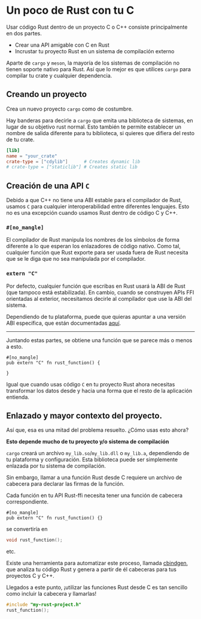 # Un poco de Rust con tu C

Usar código Rust dentro de un proyecto C o C++ consiste principalmente en dos partes.

- Crear una API amigable con C en Rust
- Incrustar tu proyecto Rust en un sistema de compilación externo

Aparte de `cargo` y `meson`, la mayoría de los sistemas de compilación no tienen soporte nativo para Rust. Así que lo mejor es que utilices `cargo` para compilar tu crate y cualquier dependencia.

## Creando un proyecto

Crea un nuevo proyecto `cargo` como de costumbre.

Hay banderas para decirle a `cargo` que emita una biblioteca de sistemas, en lugar de su objetivo rust normal. Esto también te permite establecer un nombre de salida diferente para tu biblioteca, si quieres que difiera del resto de tu crate.

```toml
[lib]
name = "your_crate"
crate-type = ["cdylib"]      # Creates dynamic lib
# crate-type = ["staticlib"] # Creates static lib
```

## Creación de una API `C`

Debido a que C++ no tiene una ABI estable para el compilador de Rust, usamos `C` para cualquier interoperabilidad entre diferentes lenguajes. Esto no es una excepción cuando usamos Rust dentro de código C y C++.

### `#[no_mangle]`

El compilador de Rust manipula los nombres de los símbolos de forma diferente a lo que esperan los enlazadores de código nativo. Como tal, cualquier función que Rust exporte para ser usada fuera de Rust necesita que se le diga que no sea manipulada por el compilador.

### `extern "C"`

Por defecto, cualquier función que escribas en Rust usará la ABI de Rust (que tampoco está estabilizada). En cambio, cuando se construyen APIs FFI orientadas al exterior, necesitamos decirle al compilador que use la ABI del sistema.

Dependiendo de tu plataforma, puede que quieras apuntar a una versión ABI específica, que están documentadas [aquí](https://doc.rust-lang.org/reference/items/external-blocks.html).

---

Juntando estas partes, se obtiene una función que se parece más o menos a esto.

```rust,ignore
#[no_mangle]
pub extern "C" fn rust_function() {

}
```

Igual que cuando usas código `C` en tu proyecto Rust ahora necesitas transformar los datos desde y hacia una forma que el resto de la aplicación entienda.

## Enlazado y mayor contexto del proyecto.

Así que, esa es una mitad del problema resuelto. ¿Cómo usas esto ahora?

**Esto depende mucho de tu proyecto y/o sistema de compilación**

`cargo` creará un archivo `my_lib.so`/`my_lib.dll` o `my_lib.a`, dependiendo de tu plataforma y configuración. Esta biblioteca puede ser simplemente enlazada por tu sistema de compilación.

Sin embargo, llamar a una función Rust desde C requiere un archivo de cabecera para declarar las firmas de la función.

Cada función en tu API Rust-ffi necesita tener una función de cabecera correspondiente.

```rust,ignore
#[no_mangle]
pub extern "C" fn rust_function() {}
```

se convertiría en

```C
void rust_function();
```

etc.

Existe una herramienta para automatizar este proceso, llamada [cbindgen], que analiza tu código Rust y genera a partir de él cabeceras para tus proyectos C y C++.

[cbindgen]: https://github.com/eqrion/cbindgen

Llegados a este punto, ¡utilizar las funciones Rust desde C es tan sencillo como incluir la cabecera y llamarlas!

```C
#include "my-rust-project.h"
rust_function();
```
